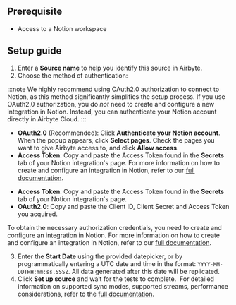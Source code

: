 ## Prerequisite

* Access to a Notion workspace
​
## Setup guide

1. Enter a **Source name** to help you identify this source in Airbyte.
2. Choose the method of authentication:

<!-- env:cloud -->
:::note
We highly recommend using OAuth2.0 authorization to connect to Notion, as this method significantly simplifies the setup process. If you use OAuth2.0 authorization, you do _not_ need to create and configure a new integration in Notion. Instead, you can authenticate your Notion account directly in Airbyte Cloud.
:::

- **OAuth2.0** (Recommended): Click **Authenticate your Notion account**. When the popup appears, click **Select pages**. Check the pages you want to give Airbyte access to, and click **Allow access**.
- **Access Token**: Copy and paste the Access Token found in the **Secrets** tab of your Notion integration's page. For more information on how to create and configure an integration in Notion, refer to our 
[full documentation](https://docs.airbyte.io/integrations/sources/notion#setup-guide).
<!-- /env:cloud -->

<!-- env:oss -->
- **Access Token**: Copy and paste the Access Token found in the **Secrets** tab of your Notion integration's page.
- **OAuth2.0**: Copy and paste the Client ID, Client Secret and Access Token you acquired.

To obtain the necessary authorization credentials, you need to create and configure an integration in Notion. For more information on how to create and configure an integration in Notion, refer to our
[full documentation](https://docs.airbyte.io/integrations/sources/notion#setup-guide).
<!-- /env:oss -->

3. Enter the **Start Date** using the provided datepicker, or by programmatically entering a UTC date and time in the format: `YYYY-MM-DDTHH:mm:ss.SSSZ`. All data generated after this date will be replicated.
4. Click **Set up source** and wait for the tests to complete.
​
For detailed information on supported sync modes, supported streams, performance considerations, refer to the [full documentation](https://docs.airbyte.com/integrations/sources/notion).
